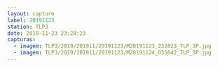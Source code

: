 ```yaml
---
layout: capture
label: 20191123
station: TLP3
date: 2019-11-23 23:28:23
capturas:
  - imagem: TLP3/2019/201911/20191123/M20191123_232823_TLP_3P.jpg
  - imagem: TLP3/2019/201911/20191123/M20191124_035642_TLP_3P.jpg
---
```

